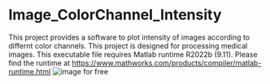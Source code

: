 # Image_ColorChannel_Intensity
This project provides a software to plot intensity of images according to differnt color channels. This project is designed for processing medical images.
This executable file requires Matlab runtime R2022b (9.11). Please find the runtime at https://www.mathworks.com/products/compiler/matlab-runtime.html
![image](https://user-images.githubusercontent.com/84153607/212494678-fbbff17a-4dcc-4416-847b-0d0be1f885af.png) for free

